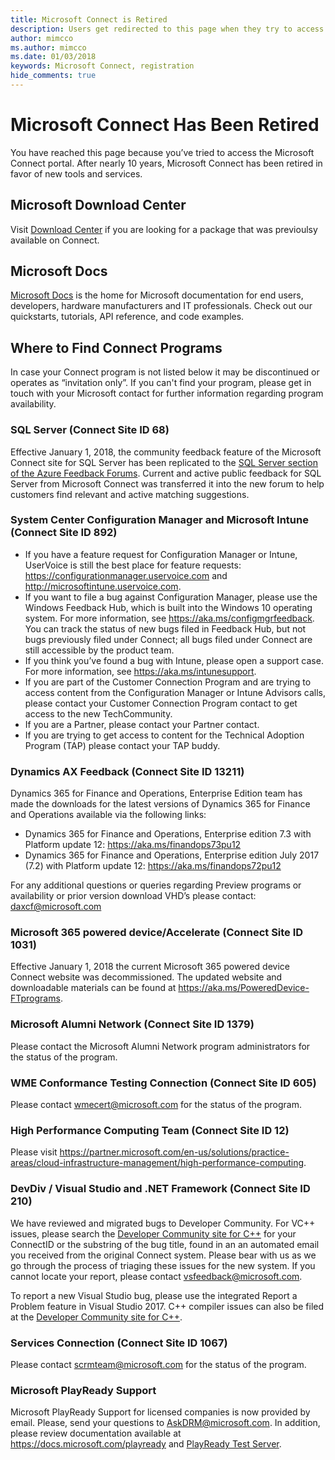```yaml
---
title: Microsoft Connect is Retired
description: Users get redirected to this page when they try to access Microsoft Connect.
author: mimcco
ms.author: mimcco
ms.date: 01/03/2018
keywords: Microsoft Connect, registration
hide_comments: true 
---
```


# Microsoft Connect Has Been Retired

You have reached this page because you’ve tried to access the Microsoft Connect portal. After nearly 10 years, Microsoft Connect has been retired in favor of new tools and services.

## Microsoft Download Center

Visit [Download Center](https://www.microsoft.com/download) if you are looking for a package that was previoulsy available on Connect.

## Microsoft Docs

[Microsoft Docs](https://docs.microsoft.com) is the home for Microsoft documentation for end users, developers, hardware manufacturers and IT professionals. Check out our quickstarts, tutorials, API reference, and code examples.

## Where to Find Connect Programs

In case your Connect program is not listed below it may be discontinued or operates as “invitation only”. If you can't find your program, please get in touch with your Microsoft contact for further information regarding program availability.

### SQL Server (Connect Site ID 68)
Effective January 1, 2018, the community feedback feature of the Microsoft Connect site for SQL Server has been replicated to the [SQL Server section of the Azure Feedback Forums](https://feedback.azure.com/forums/908035-sql-server). Current and active public feedback for SQL Server from Microsoft Connect was transferred it into the new forum to help customers find relevant and active matching suggestions.

### System Center Configuration Manager and Microsoft Intune (Connect Site ID 892)
- If you have a feature request for Configuration Manager or Intune, UserVoice is still the best place for feature requests: https://configurationmanager.uservoice.com and http://microsoftintune.uservoice.com. 
- If you want to file a bug against Configuration Manager, please use the Windows Feedback Hub, which is built into the Windows 10 operating system. For more information, see https://aka.ms/configmgrfeedback. You can track the status of new bugs filed in Feedback Hub, but not bugs previously filed under Connect; all bugs filed under Connect are still accessible by the product team. 
- If you think you’ve found a bug with Intune, please open a support case. For more information, see https://aka.ms/intunesupport.
- If you are part of the Customer Connection Program and are trying to access content from the Configuration Manager or Intune Advisors calls, please contact your Customer Connection Program contact to get access to the new TechCommunity. 
- If you are a Partner, please contact your Partner contact. 
- If you are trying to get access to content for the Technical Adoption Program (TAP) please contact your TAP buddy.   

### Dynamics AX Feedback (Connect Site ID 13211)
Dynamics 365 for Finance and Operations, Enterprise Edition team has made the downloads for the latest versions of Dynamics 365 for Finance and Operations available via the following links:
- Dynamics 365 for Finance and Operations, Enterprise edition 7.3 with Platform update 12:  https://aka.ms/finandops73pu12
- Dynamics 365 for Finance and Operations, Enterprise edition July 2017 (7.2) with Platform update 12:
https://aka.ms/finandops72pu12

For any additional questions or queries regarding Preview programs or availability or prior version download VHD’s please contact:  daxcf@microsoft.com

### Microsoft 365 powered device/Accelerate (Connect Site ID 1031)
Effective January 1, 2018 the current Microsoft 365 powered device Connect website was decommissioned. The updated website and downloadable materials can be found at https://aka.ms/PoweredDevice-FTprograms. 

### Microsoft Alumni Network (Connect Site ID 1379)
Please contact the Microsoft Alumni Network program administrators for the status of the program.

### WME Conformance Testing Connection (Connect Site ID 605)
Please contact [wmecert@microsoft.com](mailto:wmecert@microsoft.com) for the status of the program.

### High Performance Computing Team (Connect Site ID 12)
Please visit https://partner.microsoft.com/en-us/solutions/practice-areas/cloud-infrastructure-management/high-performance-computing.

### DevDiv / Visual Studio and .NET Framework (Connect Site ID 210)
We have reviewed and migrated bugs to Developer Community. 
For VC++ issues, please search the [Developer Community site for C++](https://developercommunity.visualstudio.com/spaces/62/index.html) for your ConnectID or the substring of the bug title, found in an an automated email you received from the original Connect system.  Please bear with us as we go through the process of triaging these issues for the new system. If you cannot locate your report, please contact [vsfeedback@microsoft.com](mailto:vsfeedback@microsoft.com). 

To report a new Visual Studio bug, please use the integrated Report a Problem feature in Visual Studio 2017.   C++ compiler issues can also be filed at the [Developer Community site for C++](https://developercommunity.visualstudio.com/spaces/62/index.html).

### Services Connection (Connect Site ID 1067)
Please contact [scrmteam@microsoft.com](mailto:scrmteam@microsoft.com) for the status of the program.

### Microsoft PlayReady Support
Microsoft PlayReady Support for licensed companies is now provided by email. Please, send your questions to [AskDRM@microsoft.com](mailto:AskDRM@microsoft.com). In addition, please review documentation available at <https://docs.microsoft.com/playready> and [PlayReady Test Server](https://test.playready.microsoft.com/).
